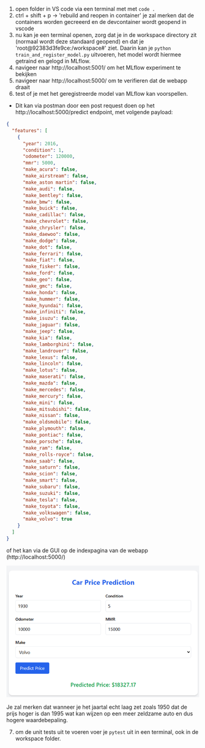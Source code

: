 1) open folder in VS code via een terminal met met `code .`
2) ctrl + shift + p -> 'rebuild and reopen in container'
je zal merken dat de containers worden gecreeerd en de devcontainer wordt geopend in vscode
3) nu kan je een terminal openen, zorg dat je in de workspace directory zit (normaal wordt deze standaard geopend) en dat je 'root@92383d3fe9ce:/workspace#' ziet.
Daarin kan je `python train_and_register_model.py` uitvoeren, het model wordt hiermee getraind en gelogd in MLflow.
4) navigeer naar http://localhost:5001/ om het MLflow experiment te bekijken
5) navigeer naar http://localhost:5000/ om te verifieren dat de webapp draait
6) test of je met het geregistreerde model van MLflow kan voorspellen.

- Dit kan via postman door een post request doen op het http://localhost:5000/predict endpoint, met volgende payload:

````json
{
  "features": [
    {
      "year": 2016,
      "condition": 1,
      "odometer": 120000,
      "mmr": 5000,
      "make_acura": false,
      "make_airstream": false,
      "make_aston martin": false,
      "make_audi": false,
      "make_bentley": false,
      "make_bmw": false,
      "make_buick": false,
      "make_cadillac": false,
      "make_chevrolet": false,
      "make_chrysler": false,
      "make_daewoo": false,
      "make_dodge": false,
      "make_dot": false,
      "make_ferrari": false,
      "make_fiat": false,
      "make_fisker": false,
      "make_ford": false,
      "make_geo": false,
      "make_gmc": false,
      "make_honda": false,
      "make_hummer": false,
      "make_hyundai": false,
      "make_infiniti": false,
      "make_isuzu": false,
      "make_jaguar": false,
      "make_jeep": false,
      "make_kia": false,
      "make_lamborghini": false,
      "make_landrover": false,
      "make_lexus": false,
      "make_lincoln": false,
      "make_lotus": false,
      "make_maserati": false,
      "make_mazda": false,
      "make_mercedes": false,
      "make_mercury": false,
      "make_mini": false,
      "make_mitsubishi": false,
      "make_nissan": false,
      "make_oldsmobile": false,
      "make_plymouth": false,
      "make_pontiac": false,
      "make_porsche": false,
      "make_ram": false,
      "make_rolls-royce": false,
      "make_saab": false,
      "make_saturn": false,
      "make_scion": false,
      "make_smart": false,
      "make_subaru": false,
      "make_suzuki": false,
      "make_tesla": false,
      "make_toyota": false,
      "make_volkswagen": false,
      "make_volvo": true
    }
  ]
}
````

of het kan via de GUI op de indexpagina van de webapp (http://localhost:5000/)

![prediction via de webapp](image-2.png)

Je zal merken dat wanneer je het jaartal echt laag zet zoals 1950 dat de prijs hoger is dan 1995 wat kan wijzen op een meer zeldzame auto en dus hogere waardebepaling.

7) om de unit tests uit te voeren voer je `pytest` uit in een terminal, ook in de workspace folder.

